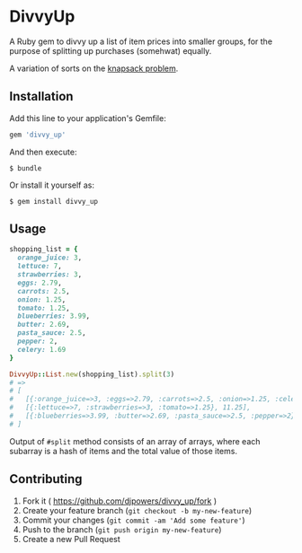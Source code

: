 # DivvyUp

A Ruby gem to divvy up a list of item prices into smaller groups,
for the purpose of splitting up purchases (somehwat) equally.

A variation of sorts on the [knapsack problem](http://en.wikipedia.org/wiki/Knapsack_problem).

## Installation

Add this line to your application's Gemfile:

```ruby
gem 'divvy_up'
```

And then execute:

    $ bundle

Or install it yourself as:

    $ gem install divvy_up

## Usage

```ruby
shopping_list = {
  orange_juice: 3,
  lettuce: 7,
  strawberries: 3,
  eggs: 2.79,
  carrots: 2.5,
  onion: 1.25,
  tomato: 1.25,
  blueberries: 3.99,
  butter: 2.69,
  pasta_sauce: 2.5,
  pepper: 2,
  celery: 1.69
}

DivvyUp::List.new(shopping_list).split(3)
# =>
# [
#   [{:orange_juice=>3, :eggs=>2.79, :carrots=>2.5, :onion=>1.25, :celery=>1.69}, 11.23],
#   [{:lettuce=>7, :strawberries=>3, :tomato=>1.25}, 11.25],
#   [{:blueberries=>3.99, :butter=>2.69, :pasta_sauce=>2.5, :pepper=>2}, 11.18]
# ]
```

Output of `#split` method consists of an array of arrays, where each subarray
is a hash of items and the total value of those items.

## Contributing

1. Fork it ( https://github.com/djpowers/divvy_up/fork )
2. Create your feature branch (`git checkout -b my-new-feature`)
3. Commit your changes (`git commit -am 'Add some feature'`)
4. Push to the branch (`git push origin my-new-feature`)
5. Create a new Pull Request
